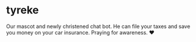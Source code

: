 tyreke
===

Our mascot and newly christened chat bot. He can file your taxes and save you money on your car insurance. Praying for awareness. :heart:
